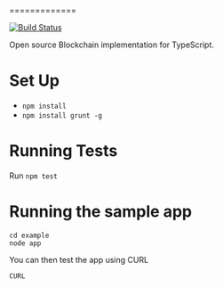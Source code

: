 =============

[![Build Status](https://travis-ci.org/doriansmiley/bitid-me-blockchain.svg?branch=develop)](https://travis-ci.org/doriansmiley/bitid-me-blockchain)

Open source Blockchain implementation for TypeScript.

# Set Up

- `npm install`
- `npm install grunt -g`

# Running Tests

Run `npm test`

# Running the sample app

```
cd example
node app
```

You can then test the app using CURL
```
CURL
```
